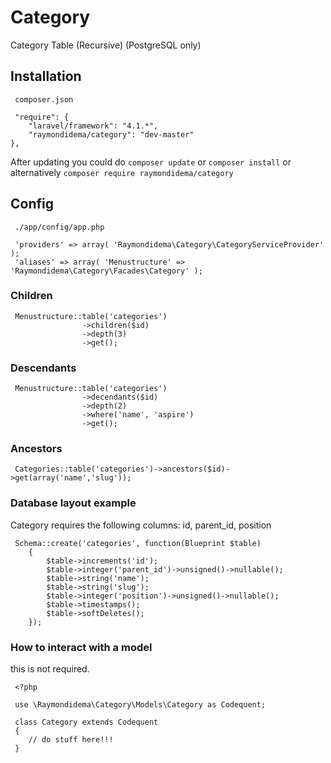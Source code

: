 # Category

Category Table (Recursive) (PostgreSQL only)

## Installation

     composer.json

     "require": {
		"laravel/framework": "4.1.*",
		"raymondidema/category": "dev-master"
	},


After updating you could do ``composer update`` or ``composer install``
or alternatively ``composer require raymondidema/category``

## Config

     ./app/config/app.php
     
     'providers' => array( 'Raymondidema\Category\CategoryServiceProvider' );
     'aliases' => array( 'Menustructure' => 'Raymondidema\Category\Facades\Category' );


### Children

     Menustructure::table('categories')
                    ->children($id)
                    ->depth(3)
                    ->get();
     
### Descendants

     Menustructure::table('categories')
                    ->decendants($id)
                    ->depth(2)
                    ->where('name', 'aspire')
                    ->get();
     
### Ancestors

     Categories::table('categories')->ancestors($id)->get(array('name','slug'));

### Database layout example

Category requires the following columns: id, parent_id, position

     Schema::create('categories', function(Blueprint $table)
     	{
     		$table->increments('id');
     		$table->integer('parent_id')->unsigned()->nullable();
     		$table->string('name');
     		$table->string('slug');
     		$table->integer('position')->unsigned()->nullable();
     		$table->timestamps();
     		$table->softDeletes();
     	});

### How to interact with a model

this is not required.

     <?php

     use \Raymondidema\Category\Models\Category as Codequent;

     class Category extends Codequent
     {
     	// do stuff here!!!
     }

